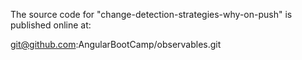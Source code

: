 The source code for "change-detection-strategies-why-on-push" is published online at:

git@github.com:AngularBootCamp/observables.git
